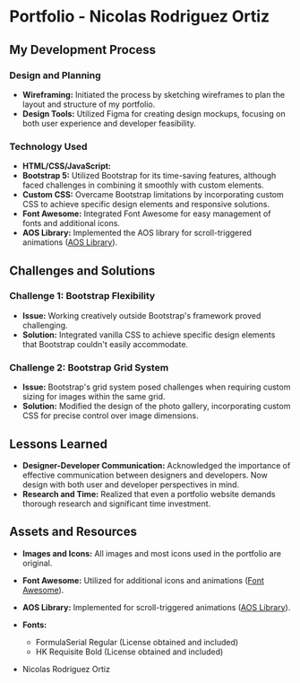 # Portfolio - Nicolas Rodriguez Ortiz


## My Development Process

### Design and Planning
- **Wireframing:** Initiated the process by sketching wireframes to plan the layout and structure of my portfolio.
- **Design Tools:** Utilized Figma for creating design mockups, focusing on both user experience and developer feasibility.

### Technology Used
- **HTML/CSS/JavaScript:** 
- **Bootstrap 5:** Utilized Bootstrap for its time-saving features, although faced challenges in combining it smoothly with custom elements.
- **Custom CSS:** Overcame Bootstrap limitations by incorporating custom CSS to achieve specific design elements and responsive solutions.
- **Font Awesome:** Integrated Font Awesome for easy management of fonts and additional icons.
- **AOS Library:** Implemented the AOS library for scroll-triggered animations ([AOS Library](https://michalsnik.github.io/aos/)).

## Challenges and Solutions

### Challenge 1: Bootstrap Flexibility
- **Issue:** Working creatively outside Bootstrap's framework proved challenging.
- **Solution:** Integrated vanilla CSS to achieve specific design elements that Bootstrap couldn't easily accommodate.

### Challenge 2: Bootstrap Grid System
- **Issue:** Bootstrap's grid system posed challenges when requiring custom sizing for images within the same grid.
- **Solution:** Modified the design of the photo gallery, incorporating custom CSS for precise control over image dimensions.

## Lessons Learned

- **Designer-Developer Communication:** Acknowledged the importance of effective communication between designers and developers. Now design with both user and developer perspectives in mind.
- **Research and Time:** Realized that even a portfolio website demands thorough research and significant time investment.

## Assets and Resources

- **Images and Icons:** All images and most icons used in the portfolio are original.
- **Font Awesome:** Utilized for additional icons and animations ([Font Awesome](https://fontawesome.com/)).
- **AOS Library:** Implemented for scroll-triggered animations ([AOS Library](https://michalsnik.github.io/aos/)).
- **Fonts:**
  - FormulaSerial Regular (License obtained and included)
  - HK Requisite Bold (License obtained and included)

- Nicolas Rodriguez Ortiz

